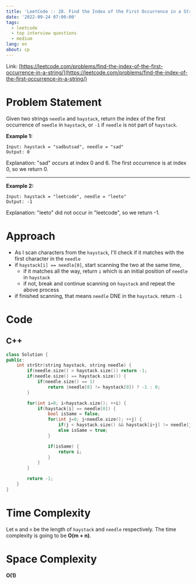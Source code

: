 ```yaml
---
title: 'LeetCode :: 28. Find the Index of the First Occurrence in a String'
date: '2022-09-24 07:00:00'
tags:
  - leetcode
  - top interview questions
  - medium
lang: en
about: cp
---
```


Link: [https://leetcode.com/problems/find-the-index-of-the-first-occurrence-in-a-string/](https://leetcode.com/problems/find-the-index-of-the-first-occurrence-in-a-string/)

# Problem Statement

Given two strings `needle` and `haystack`, return the index of the first occurrence of `needle` in `haystack`, or `-1` if `needle` is not part of `haystack`.

**Example 1:**

```text
Input: haystack = "sadbutsad", needle = "sad"
Output: 0
```

Explanation: "sad" occurs at index 0 and 6.
The first occurrence is at index 0, so we return 0.

---

**Example 2:**

```text
Input: haystack = "leetcode", needle = "leeto"
Output: -1
```

Explanation: "leeto" did not occur in "leetcode", so we return -1.

# Approach

- As I scan characters from the `haystack`, I'll check if it matches with the first character in the `needle`
- if `haystack[i] == needle[0]`, start scanning the two at the same time,
  - if it matches all the way, return `i` which is an initial position of `needle` in `haystack`
  - if not, break and continue scanning on `haystack` and repeat the above process
- if finished scanning, that means `needle` DNE in the `haystack`. return `-1`

# Code

## C++

```cpp
class Solution {
public:
    int strStr(string haystack, string needle) {
        if(needle.size() > haystack.size()) return -1;
        if(needle.size() == haystack.size()) {
            if(needle.size() == 1)
                return (needle[0] != haystack[0]) ? -1 : 0;
        }

        for(int i=0; i<haystack.size(); ++i) {
            if(haystack[i] == needle[0]) {
                bool isSame = false;
                for(int j=0; j<needle.size(); ++j) {
                    if(j < haystack.size() && haystack[i+j] != needle[j]) {isSame = false; break;}
                    else isSame = true;
                }

                if(isSame) {
                    return i;
                }
            }
        }

        return -1;
    }
}
```

# Time Complexity

Let `m` and `n` be the length of `haystack` and `needle` respectively. The time complexity is going to be **O(m + n)**.

# Space Complexity

**O(1)**
